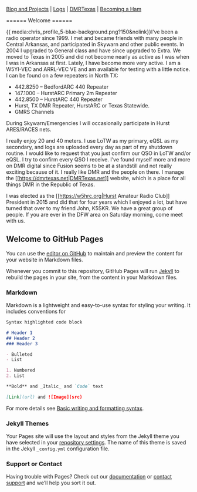 [Blog and Projects](https://aurora.kd5hiy.us/blog-and-projects) | [Logs](https://aurora.kd5hiy.us/logs) | [DMRTexas](https://dmrtexas.net) | [Becoming a Ham](becoming-a-ham)

====== Welcome ======

{{ media:chris_profile_5-blue-background.png?150&nolink}}I’ve been a radio operator since 1999. I met and became friends with many people in Central Arkansas, and participated in Skywarn and other public events. In 2004 I upgraded to General class and have since upgraded to Extra. We moved to Texas in 2005 and did not become nearly as active as I was when I was in Arkansas at first. Lately, I have become more very active. I am a W5YI-VEC and ARRL-VEC VE and am available for testing with a little notice. I can be found on a few repeaters in North TX:

  * 442.8250 – BedfordARC 440 Repeater
  * 147.1000 – HurstARC Primary 2m Repeater
  * 442.8500 – HurstARC 440 Repeater
  * Hurst, TX DMR Repeater, HurstARC or Texas Statewide.
  * GMRS Channels

During Skywarn/Emergencies I will occasionally participate in Hurst ARES/RACES nets.

I really enjoy 20 and 40 meters. I use LoTW as my primary, eQSL as my secondary, and logs are uploaded every day as part of my shutdown routine. I would like to request that you just confirm our QSO in LoTW and/or eQSL. I try to confirm every QSO I receive. I’ve found myself more and more on DMR digital since Fusion seems to be at a standstill and not really exciting because of it. I really like DMR and the people on there. I manage the [[https://dmrtexas.net|DMRTexas.net]] website, which is a place for all things DMR in the Republic of Texas.

I was elected as the [[https://w5hrc.org|Hurst Amateur Radio Club]] President in 2015 and did that for four years which I enjoyed a lot, but have turned that over to my friend John, K5SKR. We have a great group of people. If you are ever in the DFW area on Saturday morning, come meet with us.

## Welcome to GitHub Pages

You can use the [editor on GitHub](https://github.com/Cotterville/Aurora/edit/main/README.md) to maintain and preview the content for your website in Markdown files.

Whenever you commit to this repository, GitHub Pages will run [Jekyll](https://jekyllrb.com/) to rebuild the pages in your site, from the content in your Markdown files.

### Markdown

Markdown is a lightweight and easy-to-use syntax for styling your writing. It includes conventions for

```markdown
Syntax highlighted code block

# Header 1
## Header 2
### Header 3

- Bulleted
- List

1. Numbered
2. List

**Bold** and _Italic_ and `Code` text

[Link](url) and ![Image](src)
```

For more details see [Basic writing and formatting syntax](https://docs.github.com/en/github/writing-on-github/getting-started-with-writing-and-formatting-on-github/basic-writing-and-formatting-syntax).

### Jekyll Themes

Your Pages site will use the layout and styles from the Jekyll theme you have selected in your [repository settings](https://github.com/Cotterville/Aurora/settings/pages). The name of this theme is saved in the Jekyll `_config.yml` configuration file.

### Support or Contact

Having trouble with Pages? Check out our [documentation](https://docs.github.com/categories/github-pages-basics/) or [contact support](https://support.github.com/contact) and we’ll help you sort it out.
